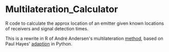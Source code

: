 # Multilateration_Calculator
R code to calculate the approx location of an emitter given known locations of receivers and signal detection times.

This is a rewrite in R of André Andersen's multilateration [method](http://blog.andersen.im/2012/07/signal-emitter-positioning-using-multilateration), based on Paul Hayes' [adaption](https://github.com/paulhayes/MultilaterationExample) in Python.
